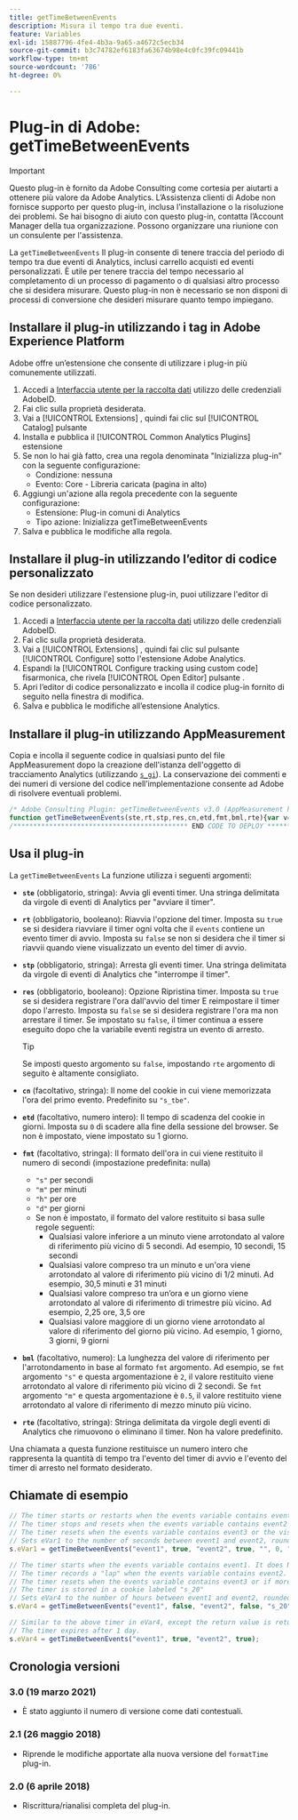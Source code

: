 ```yaml
---
title: getTimeBetweenEvents
description: Misura il tempo tra due eventi.
feature: Variables
exl-id: 15887796-4fe4-4b3a-9a65-a4672c5ecb34
source-git-commit: b3c74782ef6183fa63674b98e4c0fc39fc09441b
workflow-type: tm+mt
source-wordcount: '786'
ht-degree: 0%

---
```


# Plug-in di Adobe: getTimeBetweenEvents

>[!IMPORTANT]
>
>Questo plug-in è fornito da Adobe Consulting come cortesia per aiutarti a ottenere più valore da Adobe Analytics. L’Assistenza clienti di Adobe non fornisce supporto per questo plug-in, inclusa l’installazione o la risoluzione dei problemi. Se hai bisogno di aiuto con questo plug-in, contatta l’Account Manager della tua organizzazione. Possono organizzare una riunione con un consulente per l&#39;assistenza.

La `getTimeBetweenEvents` Il plug-in consente di tenere traccia del periodo di tempo tra due eventi di Analytics, inclusi carrello acquisti ed eventi personalizzati. È utile per tenere traccia del tempo necessario al completamento di un processo di pagamento o di qualsiasi altro processo che si desidera misurare. Questo plug-in non è necessario se non disponi di processi di conversione che desideri misurare quanto tempo impiegano.

## Installare il plug-in utilizzando i tag in Adobe Experience Platform

Adobe offre un’estensione che consente di utilizzare i plug-in più comunemente utilizzati.

1. Accedi a [Interfaccia utente per la raccolta dati](https://experience.adobe.com/data-collection) utilizzo delle credenziali AdobeID.
1. Fai clic sulla proprietà desiderata.
1. Vai a [!UICONTROL Extensions] , quindi fai clic sul [!UICONTROL Catalog] pulsante
1. Installa e pubblica il [!UICONTROL Common Analytics Plugins] estensione
1. Se non lo hai già fatto, crea una regola denominata &quot;Inizializza plug-in&quot; con la seguente configurazione:
   * Condizione: nessuna
   * Evento: Core - Libreria caricata (pagina in alto)
1. Aggiungi un&#39;azione alla regola precedente con la seguente configurazione:
   * Estensione: Plug-in comuni di Analytics
   * Tipo azione: Inizializza getTimeBetweenEvents
1. Salva e pubblica le modifiche alla regola.

## Installare il plug-in utilizzando l’editor di codice personalizzato

Se non desideri utilizzare l&#39;estensione plug-in, puoi utilizzare l&#39;editor di codice personalizzato.

1. Accedi a [Interfaccia utente per la raccolta dati](https://experience.adobe.com/data-collection) utilizzo delle credenziali AdobeID.
1. Fai clic sulla proprietà desiderata.
1. Vai a [!UICONTROL Extensions] , quindi fai clic sul pulsante [!UICONTROL Configure] sotto l&#39;estensione Adobe Analytics.
1. Espandi la [!UICONTROL Configure tracking using custom code] fisarmonica, che rivela [!UICONTROL Open Editor] pulsante .
1. Apri l’editor di codice personalizzato e incolla il codice plug-in fornito di seguito nella finestra di modifica.
1. Salva e pubblica le modifiche all’estensione Analytics.

## Installare il plug-in utilizzando AppMeasurement

Copia e incolla il seguente codice in qualsiasi punto del file AppMeasurement dopo la creazione dell&#39;istanza dell&#39;oggetto di tracciamento Analytics (utilizzando [`s_gi`](../functions/s-gi.md)). La conservazione dei commenti e dei numeri di versione del codice nell’implementazione consente ad Adobe di risolvere eventuali problemi.

```js
/* Adobe Consulting Plugin: getTimeBetweenEvents v3.0 (AppMeasurement highly recommended) */
function getTimeBetweenEvents(ste,rt,stp,res,cn,etd,fmt,bml,rte){var v=ste,B=rt,x=stp,C=res,k=cn,m=etd,E=fmt,F=bml,p=rte;if("-v"===v)return{plugin:"getTimeBetweenEvents",version:"3.0"};var q=function(){if("undefined"!==typeof window.s_c_il)for(var c=0,b;c<window.s_c_il.length;c++)if(b=window.s_c_il[c],b._c&&"s_c"===b._c)return b}();if("undefined"!==typeof q&&(q.contextData.getTimeBetweenEvents="3.0",window.cookieWrite=window.cookieWrite||function(c,b,d){if("string"===typeof c){var n=window.location.hostname,f=window.location.hostname.split(".").length-1;if(n&&!/^[0-9.]+$/.test(n)){f=2<f?f:2;var l=n.lastIndexOf(".");if(0<=l){for(;0<=l&&1<f;)l=n.lastIndexOf(".",l-1),f--;l=0<l?n.substring(l):n}}g=l;b="undefined"!==typeof b?""+b:"";if(d||""===b)if(""===b&&(d=-60),"number"===typeof d){var e=new Date;e.setTime(e.getTime()+6E4*d)}else e=d;return c&&(document.cookie=encodeURIComponent(c)+"="+encodeURIComponent(b)+"; path=/;"+(d?" expires="+e.toUTCString()+";":"")+(g?" domain="+g+";":""),"undefined"!==typeof window.cookieRead)?window.cookieRead(c)===b:!1}},window.cookieRead=window.cookieRead||function(c){if("string"===typeof c)c=encodeURIComponent(c);else return"";var b=" "+document.cookie,d=b.indexOf(" "+c+"="),e=0>d?d:b.indexOf(";",d);return(c=0>d?"":decodeURIComponent(b.substring(d+2+c.length,0>e?b.length:e)))?c:""},window.formatTime=window.formatTime||function(c,b,d){function e(b,d,c,e){if("string"!==typeof d)return!1;if("string"===typeof b)b=b.split(c||",");else if("object"!==typeof b)return!1;c=0;for(a=b.length;c<a;c++)if(1==e&&d===b[c]||d.toLowerCase()===b[c].toLowerCase())return!0;return!1}if(!("undefined"===typeof c||isNaN(c)||0>Number(c))){var f="";"string"===typeof b&&"d"===b||("string"!==typeof b||!e("h,m,s",b))&&86400<=c?(b=86400,f="days",d=isNaN(d)?1:b/(d*b)):"string"===typeof b&&"h"===b||("string"!==typeof b||!e("m,s",b))&&3600<=c?(b=3600,f="hours",d=isNaN(d)?4:b/(d*b)):"string"===typeof b&&"m"===b||("string"!==typeof b||!e("s",b))&&60<=c?(b=60,f="minutes",d=isNaN(d)?2:b/(d*b)):(b=1,f="seconds",d=isNaN(d)?.2:b/d);f=Math.round(c*d/b)/d+" "+f;0===f.indexOf("1 ")&&(f=f.substring(0,f.length-1));return f}},window.inList=window.inList||function(c,b,d,e){if("string"!==typeof b)return!1;if("string"===typeof c)c=c.split(d||",");else if("object"!==typeof c)return!1;d=0;for(a=c.length;d<a;d++)if(1==e&&b===c[d]||b.toLowerCase()===c[d].toLowerCase())return!0;return!1},"string"===typeof v&&"undefined"!==typeof B&&"string"===typeof x&&"undefined"!==typeof C)){k=k?k:"s_tbe";m=isNaN(m)?1:Number(m);var r=!1,t=!1,y=v.split(","),z=x.split(",");p=p?p.split(","):[];for(var u=window.cookieRead(k),w,D=new Date,A=D.getTime(),h=new Date,e=0;e<p.length;++e)if(window.inList(q.events,p[e])){h.setDate(h.getDate()-1);window.cookieWrite(k,"",h);return}h.setTime(h.getTime()+864E5*m);for(e=0;e<y.length&&!r&&(r=window.inList(q.events,y[e]),!0!==r);++e);for(e=0;e<z.length&&!t&&(t=window.inList(q.events,z[e]),!0!==t);++e);1===y.length&&1===z.length&&v===x&&r&&t?(u&&(w=(A-u)/1E3),window.cookieWrite(k,A,m?h:0)):(!r||1!=B&&u||window.cookieWrite(k,A,m?h:0),t&&u&&(w=(D.getTime()-u)/1E3,!0===C&&(h.setDate(h.getDate()-1),window.cookieWrite(k,"",h))));return w?window.formatTime(w,E,F):""}};
/******************************************** END CODE TO DEPLOY ********************************************/
```

## Usa il plug-in

La `getTimeBetweenEvents` La funzione utilizza i seguenti argomenti:

* **`ste`** (obbligatorio, stringa): Avvia gli eventi timer. Una stringa delimitata da virgole di eventi di Analytics per &quot;avviare il timer&quot;.
* **`rt`** (obbligatorio, booleano): Riavvia l&#39;opzione del timer. Imposta su `true` se si desidera riavviare il timer ogni volta che il `events` contiene un evento timer di avvio. Imposta su `false` se non si desidera che il timer si riavvii quando viene visualizzato un evento del timer di avvio.
* **`stp`** (obbligatorio, stringa): Arresta gli eventi timer. Una stringa delimitata da virgole di eventi di Analytics che &quot;interrompe il timer&quot;.
* **`res`** (obbligatorio, booleano): Opzione Ripristina timer. Imposta su `true` se si desidera registrare l&#39;ora dall&#39;avvio del timer E reimpostare il timer dopo l&#39;arresto. Imposta su `false` se si desidera registrare l&#39;ora ma non arrestare il timer. Se impostato su `false`, il timer continua a essere eseguito dopo che la variabile eventi registra un evento di arresto.

   >[!TIP]
   >
   >Se imposti questo argomento su `false`, impostando `rte` argomento di seguito è altamente consigliato.
* **`cn`** (facoltativo, stringa): Il nome del cookie in cui viene memorizzata l&#39;ora del primo evento. Predefinito su `"s_tbe"`.
* **`etd`** (facoltativo, numero intero): Il tempo di scadenza del cookie in giorni. Imposta su `0` di scadere alla fine della sessione del browser. Se non è impostato, viene impostato su 1 giorno.
* **`fmt`** (facoltativo, stringa): Il formato dell&#39;ora in cui viene restituito il numero di secondi (impostazione predefinita: nulla)
   * `"s"` per secondi
   * `"m"` per minuti
   * `"h"` per ore
   * `"d"` per giorni
   * Se non è impostato, il formato del valore restituito si basa sulle regole seguenti:
      * Qualsiasi valore inferiore a un minuto viene arrotondato al valore di riferimento più vicino di 5 secondi. Ad esempio, 10 secondi, 15 secondi
      * Qualsiasi valore compreso tra un minuto e un&#39;ora viene arrotondato al valore di riferimento più vicino di 1/2 minuti. Ad esempio, 30,5 minuti e 31 minuti
      * Qualsiasi valore compreso tra un’ora e un giorno viene arrotondato al valore di riferimento di trimestre più vicino. Ad esempio, 2,25 ore, 3,5 ore
      * Qualsiasi valore maggiore di un giorno viene arrotondato al valore di riferimento del giorno più vicino. Ad esempio, 1 giorno, 3 giorni, 9 giorni
* **`bml`** (facoltativo, numero): La lunghezza del valore di riferimento per l&#39;arrotondamento in base al formato `fmt` argomento. Ad esempio, se `fmt` argomento `"s"` e questa argomentazione è `2`, il valore restituito viene arrotondato al valore di riferimento più vicino di 2 secondi. Se `fmt` argomento `"m"` e questa argomentazione è `0.5`, il valore restituito viene arrotondato al valore di riferimento di mezzo minuto più vicino.
* **`rte`** (facoltativo, stringa): Stringa delimitata da virgole degli eventi di Analytics che rimuovono o eliminano il timer. Non ha valore predefinito.

Una chiamata a questa funzione restituisce un numero intero che rappresenta la quantità di tempo tra l&#39;evento del timer di avvio e l&#39;evento del timer di arresto nel formato desiderato.

## Chiamate di esempio

```js
// The timer starts or restarts when the events variable contains event1
// The timer stops and resets when the events variable contains event2
// The timer resets when the events variable contains event3 or the visitor closes their browser
// Sets eVar1 to the number of seconds between event1 and event2, rounded to the nearest 2-second benchmark
s.eVar1 = getTimeBetweenEvents("event1", true, "event2", true, "", 0, "s", 2, "event3");

// The timer starts when the events variable contains event1. It does NOT restart with subsequent hits that also contain event1
// The timer records a "lap" when the events variable contains event2. It does not stop the timer.
// The timer resets when the events variable contains event3 or if more than 20 days pass since the timer started
// The timer is stored in a cookie labeled "s_20"
// Sets eVar4 to the number of hours between event1 and event2, rounded to the nearest 90-minute benchmark
s.eVar4 = getTimeBetweenEvents("event1", false, "event2", false, "s_20", 20, "h", 1.5, "event3");

// Similar to the above timer in eVar4, except the return value is returned in seconds/minutes/hours/days depending on the timer length.
// The timer expires after 1 day.
s.eVar4 = getTimeBetweenEvents("event1", true, "event2", true);
```

## Cronologia versioni

### 3.0 (19 marzo 2021)

* È stato aggiunto il numero di versione come dati contestuali.

### 2.1 (26 maggio 2018)

* Riprende le modifiche apportate alla nuova versione del `formatTime` plug-in.

### 2.0 (6 aprile 2018)

* Riscrittura/rianalisi completa del plug-in.
